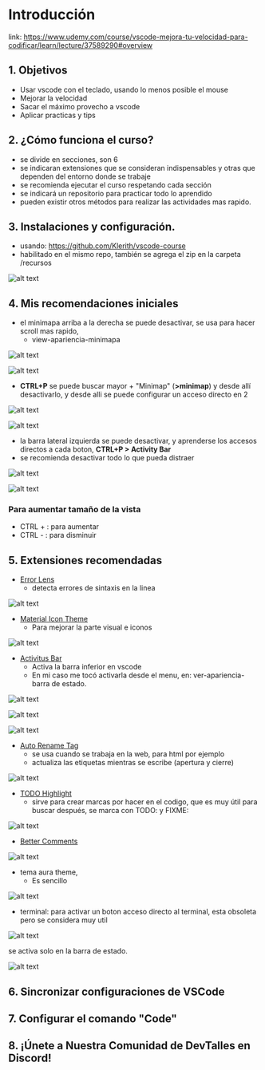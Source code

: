 # Introducción

link: https://www.udemy.com/course/vscode-mejora-tu-velocidad-para-codificar/learn/lecture/37589290#overview

## 1. Objetivos

- Usar vscode con el teclado, usando lo menos posible el mouse
- Mejorar la velocidad
- Sacar el máximo provecho a vscode
- Aplicar practicas y tips


## 2. ¿Cómo funciona el curso?

- se divide en secciones, son 6
- se indicaran extensiones que se consideran indispensables y otras que dependen del entorno donde se trabaje
- se recomienda ejecutar el curso respetando cada sección
- se indicará un repositorio para practicar todo lo aprendido
- pueden existir otros métodos para realizar las actividades mas rapido.

## 3. Instalaciones y configuración.

- usando: https://github.com/Klerith/vscode-course
- habilitado en el mismo repo, también se agrega el zip en la carpeta /recursos

![alt text](image.png)

## 4. Mis recomendaciones iniciales

- el minimapa arriba a la derecha se puede desactivar, se usa para hacer scroll mas rapido,
    - view-apariencia-minimapa

![alt text](image-2.png)

![alt text](image-1.png)

- **CTRL+P** se puede buscar mayor + "Minimap" (**>minimap**) y desde allí desactivarlo, y desde alli se puede configurar un acceso directo en 2

![alt text](image-5.png)

![alt text](image-3.png)

- la barra lateral izquierda se puede desactivar, y aprenderse los accesos directos a cada boton, **CTRL+P > Activity Bar**
- se recomienda desactivar todo lo que pueda distraer

![alt text](image-4.png)

![alt text](image-6.png)

### Para aumentar tamaño de la vista

- CTRL +  : para aumentar
- CTRL -  : para disminuir

## 5. Extensiones recomendadas

* [Error Lens](https://marketplace.visualstudio.com/items?itemName=usernamehw.errorlens)
    - detecta errores de sintaxis en la linea

![alt text](image-7.png)

* [Material Icon Theme](https://marketplace.visualstudio.com/items?itemName=PKief.material-icon-theme)
    - Para mejorar la parte visual e iconos

![alt text](image-8.png)

* [Activitus Bar](https://marketplace.visualstudio.com/items?itemName=Gruntfuggly.activitusbar)
    - Activa la barra inferior en vscode
    - En mi caso me tocó activarla desde el menu, en: ver-apariencia- barra de estado.
    
![alt text](image-11.png)

![alt text](image-10.png)

![alt text](image-9.png)

* [Auto Rename Tag](https://marketplace.visualstudio.com/items?itemName=formulahendry.auto-rename-tag)
    - se usa cuando se trabaja en la web, para html por ejemplo
    - actualiza las etiquetas mientras se escribe (apertura y cierre)

![alt text](image-12.png)

* [TODO Highlight](https://marketplace.visualstudio.com/items?itemName=wayou.vscode-todo-highlight)
    - sirve para crear marcas por hacer en el codigo, que es muy útil para buscar después, se marca con TODO: y FIXME:

<!-- !* Esto es un comentario TODO:  FIXME: -->

![alt text](image-13.png)

* [Better Comments](https://marketplace.visualstudio.com/items?itemName=aaron-bond.better-comments)

![alt text](image-14.png)


* tema aura theme,
    - Es sencillo

![alt text](image-15.png)


* terminal: para activar un boton acceso directo al terminal, esta obsoleta pero se considera muy util

![alt text](image-16.png)

se activa solo en la barra de estado.

![alt text](image-17.png)


## 6. Sincronizar configuraciones de VSCode

## 7. Configurar el comando "Code"

## 8. ¡Únete a Nuestra Comunidad de DevTalles en Discord!

